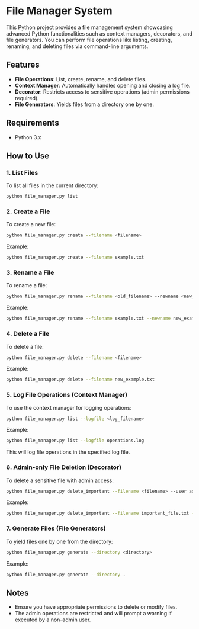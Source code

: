# File Manager System

This Python project provides a file management system showcasing advanced Python functionalities such as context managers, decorators, and file generators. You can perform file operations like listing, creating, renaming, and deleting files via command-line arguments.

## Features

- **File Operations**: List, create, rename, and delete files.
- **Context Manager**: Automatically handles opening and closing a log file.
- **Decorator**: Restricts access to sensitive operations (admin permissions required).
- **File Generators**: Yields files from a directory one by one.

## Requirements

- Python 3.x

## How to Use

### 1. List Files

To list all files in the current directory:

```bash
python file_manager.py list
```

### 2. Create a File

To create a new file:

```bash
python file_manager.py create --filename <filename>
```

Example:

```bash
python file_manager.py create --filename example.txt
```

### 3. Rename a File

To rename a file:

```bash
python file_manager.py rename --filename <old_filename> --newname <new_filename>
```

Example:

```bash
python file_manager.py rename --filename example.txt --newname new_example.txt
```

### 4. Delete a File

To delete a file:

```bash
python file_manager.py delete --filename <filename>
```

Example:

```bash
python file_manager.py delete --filename new_example.txt
```

### 5. Log File Operations (Context Manager)

To use the context manager for logging operations:

```bash
python file_manager.py list --logfile <log_filename>
```

Example:

```bash
python file_manager.py list --logfile operations.log
```

This will log file operations in the specified log file.

### 6. Admin-only File Deletion (Decorator)

To delete a sensitive file with admin access:

```bash
python file_manager.py delete_important --filename <filename> --user admin
```

Example:

```bash
python file_manager.py delete_important --filename important_file.txt --user admin
```

### 7. Generate Files (File Generators)

To yield files one by one from the directory:

```bash
python file_manager.py generate --directory <directory>
```

Example:

```bash
python file_manager.py generate --directory .
```

## Notes

- Ensure you have appropriate permissions to delete or modify files.
- The admin operations are restricted and will prompt a warning if executed by a non-admin user.
